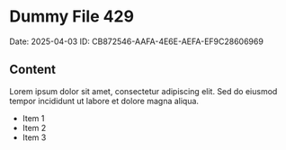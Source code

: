 # Dummy File 429

Date: 2025-04-03
ID: CB872546-AAFA-4E6E-AEFA-EF9C28606969

## Content

Lorem ipsum dolor sit amet, consectetur adipiscing elit.
Sed do eiusmod tempor incididunt ut labore et dolore magna aliqua.

* Item 1
* Item 2
* Item 3
